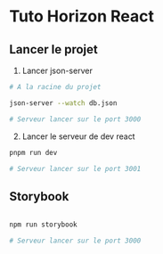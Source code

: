 # Tuto Horizon React

## Lancer le projet

1. Lancer json-server

```bash
# A la racine du projet

json-server --watch db.json

# Serveur lancer sur le port 3000
```

2. Lancer le serveur de dev react

```bash
pnpm run dev

# Serveur lancer sur le port 3001
```

## Storybook

```bash

npm run storybook

# Serveur lancer sur le port 3000
```